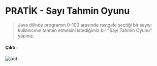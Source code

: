 # PRATİK - Sayı Tahmin Oyunu

> Java dilinde programın 0-100 arasında rastgele seçtiği bir sayıyı kullanıcının tahmin etmesini istediğimiz bir "Sayı Tahmin Oyunu" yapınız.
  
  
#### Çıktı :

![out](https://user-images.githubusercontent.com/35347777/141295823-8d0a2334-a170-470f-8d51-cceb51c545de.gif)